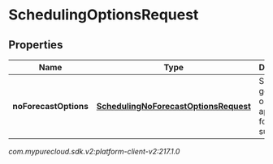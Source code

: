 # SchedulingOptionsRequest


## Properties

| Name | Type | Description | Notes |
| ------------ | ------------- | ------------- | ------------- |
| **noForecastOptions** | [**SchedulingNoForecastOptionsRequest**](SchedulingNoForecastOptionsRequest) | Schedule generation options to apply if no forecast is supplied |  [optional] |




_com.mypurecloud.sdk.v2:platform-client-v2:217.1.0_
